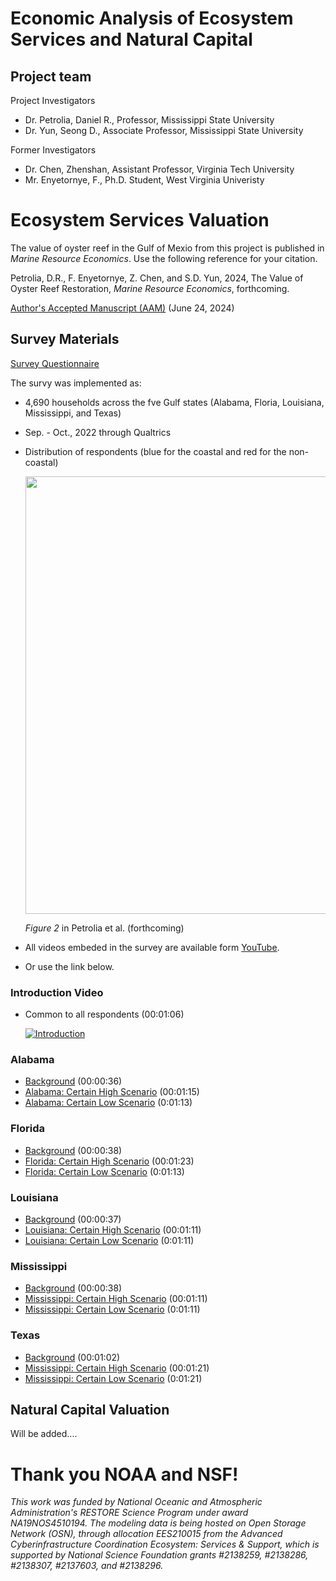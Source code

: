 # Economic Analysis of Ecosystem Services and Natural Capital 

## Project team

Project Investigators
- Dr. Petrolia, Daniel R., Professor, Mississippi State University
- Dr. Yun, Seong D., Associate Professor, Mississippi State University

Former Investigators
- Dr. Chen, Zhenshan, Assistant Professor, Virginia Tech University
- Mr. Enyetornye, F., Ph.D. Student, West Virginia Univeristy

# Ecosystem Services Valuation
The value of oyster reef in the Gulf of Mexio from this project is published in *Marine Resource Economics*. Use the following reference for your citation.

Petrolia, D.R., F. Enyetornye, Z. Chen, and S.D. Yun, 2024, The Value of Oyster Reef Restoration, *Marine Resource Economics*, forthcoming.

[Author's Accepted Manuscript (AAM)](https://github.com/oybcst/econAnalysis/blob/main/materials/The%20Value%20of%20Oyster%20Reef%20Restoration.pdf) (June 24, 2024)

## Survey Materials

[Survey Questionnaire](https://msudafvm.co1.qualtrics.com/jfe/form/SV_etIm9YfAdjiMR3E)

The survy was implemented as:
- 4,690 households across the fve Gulf states (Alabama, Floria, Louisiana, Mississippi, and Texas)
- Sep. - Oct., 2022 through Qualtrics
- Distribution of respondents (blue for the coastal and red for the non-coastal)
  
  <img src="https://github.com/oybcst/econAnalysis/blob/main/distribution.png" width="700">
  
  *Figure 2* in Petrolia et al. (forthcoming)

- All videos embeded in the survey are available form [YouTube](https://www.youtube.com/@gulfoystersurvey2611/featured).
- Or use the link below.
  
### Introduction Video 
- Common to all respondents (00:01:06)
  
  [![Introduction](https://img.youtube.com/vi/jTF7pNGp1eA/0.jpg)](https://www.youtube.com/watch?v=jTF7pNGp1eA)

### Alabama 
- [Background](https://www.youtube.com/watch?v=lHW2DuJXehs&ab_channel=GulfOysterSurvey) (00:00:36)
- [Alabama: Certain High Scenario](https://www.youtube.com/watch?v=ZbcA_mN249U&t=1s&ab_channel=GulfOysterSurvey) (00:01:15)
- [Alabama: Certain Low Scenario](https://www.youtube.com/watch?v=JWVBbBevjpU&ab_channel=GulfOysterSurvey) (0:01:13)

### Florida
- [Background](https://www.youtube.com/watch?v=xfkwfuk3cOg&ab_channel=GulfOysterSurvey) (00:00:38)
- [Florida: Certain High Scenario](https://www.youtube.com/watch?v=apJVAVk9Yx0&t=1s&ab_channel=GulfOysterSurvey) (00:01:23)
- [Florida: Certain Low Scenario](https://www.youtube.com/watch?v=cD5Mqwjyh-M&ab_channel=GulfOysterSurvey) (0:01:13)

### Louisiana
- [Background](https://www.youtube.com/watch?v=3Q8h8uGinwA&ab_channel=GulfOysterSurvey) (00:00:37)
- [Louisiana: Certain High Scenario](https://www.youtube.com/watch?v=M2-8Q1WeMj0&ab_channel=GulfOysterSurvey) (00:01:11)
- [Louisiana: Certain Low Scenario](https://www.youtube.com/watch?v=HyZqO853qMc&ab_channel=GulfOysterSurvey) (0:01:11)

### Mississippi
- [Background](https://www.youtube.com/watch?v=5wHq55iDVws&ab_channel=GulfOysterSurvey) (00:00:38)
- [Mississippi: Certain High Scenario](https://www.youtube.com/watch?v=BqioGlbTRdw&ab_channel=GulfOysterSurvey) (00:01:11)
- [Mississippi: Certain Low Scenario](https://www.youtube.com/watch?v=b8NBkFOaqfc&ab_channel=GulfOysterSurvey) (0:01:11)

### Texas
- [Background](https://www.youtube.com/watch?v=3HDKUcT8WBo&ab_channel=GulfOysterSurvey) (00:01:02)
- [Mississippi: Certain High Scenario](https://www.youtube.com/watch?v=wTwtjycwrhA&ab_channel=GulfOysterSurvey) (00:01:21)
- [Mississippi: Certain Low Scenario](https://www.youtube.com/watch?v=JKcn2AZM5nc&t=1s&ab_channel=GulfOysterSurvey) (0:01:21)


## Natural Capital Valuation

Will be added....

# Thank you NOAA and NSF!
*This work was funded by National Oceanic and Atmospheric Administration's RESTORE Science Program under award NA19NOS4510194. The modeling data is being hosted on Open Storage Network (OSN), through allocation EES210015 from the Advanced Cyberinfrastructure Coordination Ecosystem: Services & Support, which is supported by National Science Foundation grants #2138259, #2138286, #2138307, #2137603, and #2138296.*


